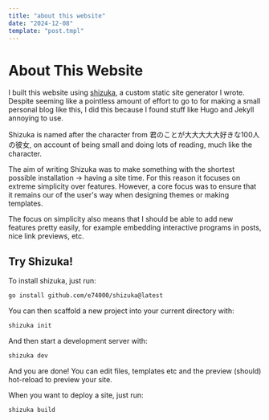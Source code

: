```yaml
---
title: "about this website"
date: "2024-12-08"
template: "post.tmpl"
---
```


# About This Website 

I built this website using [shizuka](https://github.com/e74000/shizuka), a custom static site generator I wrote. Despite seeming like a pointless amount of effort to go to for making a small personal blog like this, I did this because I found stuff like Hugo and Jekyll annoying to use.

Shizuka is named after the character from 君のことが大大大大大好きな100人の彼女, on account of being small and doing lots of reading, much like the character.

The aim of writing Shizuka was to make something with the shortest possible installation -> having a site time. For this reason it focuses on extreme simplicity over features. However, a core focus was to ensure that it remains our of the user's way when designing themes or making templates.

The focus on simplicity also means that I should be able to add new features pretty easily, for example embedding interactive programs in posts, nice link previews, etc.

## Try Shizuka!

To install shizuka, just run:

```bash
go install github.com/e74000/shizuka@latest
```

You can then scaffold a new project into your current directory with:

```bash
shizuka init
```

And then start a development server with:

```bash
shizuka dev
```

And you are done! You can edit files, templates etc and the preview (should) hot-reload to preview your site.

When you want to deploy a site, just run:

```bash
shizuka build
```